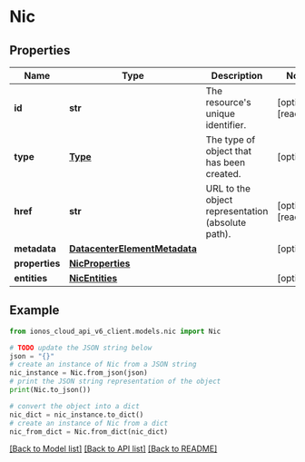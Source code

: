 # Nic


## Properties

Name | Type | Description | Notes
------------ | ------------- | ------------- | -------------
**id** | **str** | The resource&#39;s unique identifier. | [optional] [readonly] 
**type** | [**Type**](Type.md) | The type of object that has been created. | [optional] 
**href** | **str** | URL to the object representation (absolute path). | [optional] [readonly] 
**metadata** | [**DatacenterElementMetadata**](DatacenterElementMetadata.md) |  | [optional] 
**properties** | [**NicProperties**](NicProperties.md) |  | 
**entities** | [**NicEntities**](NicEntities.md) |  | [optional] 

## Example

```python
from ionos_cloud_api_v6_client.models.nic import Nic

# TODO update the JSON string below
json = "{}"
# create an instance of Nic from a JSON string
nic_instance = Nic.from_json(json)
# print the JSON string representation of the object
print(Nic.to_json())

# convert the object into a dict
nic_dict = nic_instance.to_dict()
# create an instance of Nic from a dict
nic_from_dict = Nic.from_dict(nic_dict)
```
[[Back to Model list]](../README.md#documentation-for-models) [[Back to API list]](../README.md#documentation-for-api-endpoints) [[Back to README]](../README.md)


